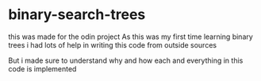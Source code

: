 # binary-search-trees
this was made for the odin project
As this was my first time learning binary trees i had lots of help in writing this code from outside sources  
  
But i made sure to understand why and how each and everything in this code is implemented

